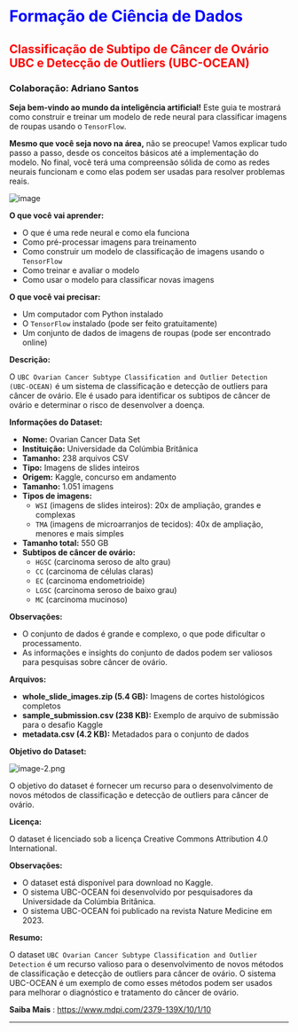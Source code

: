 # <font color=blue><strong>Formação de Ciência de Dados</strong></font>

## <font color=red><strong>Classificação de Subtipo de Câncer de Ovário UBC e Detecção de Outliers (UBC-OCEAN)</strong></font>

### <Strong>Colaboração: Adriano Santos</strong>

**Seja bem-vindo ao mundo da inteligência artificial!** Este guia te mostrará como construir e treinar um modelo de rede neural para classificar imagens de roupas usando o `TensorFlow`. 

**Mesmo que você seja novo na área,** não se preocupe! Vamos explicar tudo passo a passo, desde os conceitos básicos até a implementação do modelo. No final, você terá uma compreensão sólida de como as redes neurais funcionam e como elas podem ser usadas para resolver problemas reais.

![image](https://github.com/Adriano1976/classification-ovarian-cancer/assets/17755195/3351e1cb-e40b-4ad1-848f-3209d6bdecc9)

**O que você vai aprender:**

* O que é uma rede neural e como ela funciona
* Como pré-processar imagens para treinamento
* Como construir um modelo de classificação de imagens usando o `TensorFlow`
* Como treinar e avaliar o modelo
* Como usar o modelo para classificar novas imagens

**O que você vai precisar:**

* Um computador com Python instalado
* O `TensorFlow` instalado (pode ser feito gratuitamente)
* Um conjunto de dados de imagens de roupas (pode ser encontrado online)

**Descrição:**

O `UBC Ovarian Cancer Subtype Classification and Outlier Detection (UBC-OCEAN)` é um sistema de classificação e detecção de outliers para câncer de ovário. Ele é usado para identificar os subtipos de câncer de ovário e determinar o risco de desenvolver a doença.

**Informações do Dataset:**

* **Nome:** Ovarian Cancer Data Set
* **Instituição:** Universidade da Colúmbia Britânica
* **Tamanho:** 238 arquivos CSV
* **Tipo:** Imagens de slides inteiros
* **Origem:** Kaggle, concurso em andamento
* **Tamanho:** 1.051 imagens
* **Tipos de imagens:**
    * `WSI` (imagens de slides inteiros): 20x de ampliação, grandes e complexas
    * `TMA` (imagens de microarranjos de tecidos): 40x de ampliação, menores e mais simples
* **Tamanho total:** 550 GB
* **Subtipos de câncer de ovário:**
    * `HGSC` (carcinoma seroso de alto grau)
    * `CC` (carcinoma de células claras)
    * `EC` (carcinoma endometrioide)
    * `LGSC` (carcinoma seroso de baixo grau)
    * `MC` (carcinoma mucinoso)

**Observações:**

* O conjunto de dados é grande e complexo, o que pode dificultar o processamento.
* As informações e insights do conjunto de dados podem ser valiosos para pesquisas sobre câncer de ovário.

**Arquivos:**

* **whole_slide_images.zip (5.4 GB):** Imagens de cortes histológicos completos
* **sample_submission.csv (238 KB):** Exemplo de arquivo de submissão para o desafio Kaggle
* **metadata.csv (4.2 KB):** Metadados para o conjunto de dados

**Objetivo do Dataset:**

![image-2.png](attachment:image-2.png)

O objetivo do dataset é fornecer um recurso para o desenvolvimento de novos métodos de classificação e detecção de outliers para câncer de ovário.

**Licença:**

O dataset é licenciado sob a licença Creative Commons Attribution 4.0 International.

**Observações:**

* O dataset está disponível para download no Kaggle.
* O sistema UBC-OCEAN foi desenvolvido por pesquisadores da Universidade da Colúmbia Britânica.
* O sistema UBC-OCEAN foi publicado na revista Nature Medicine em 2023.

**Resumo:**

O dataset `UBC Ovarian Cancer Subtype Classification and Outlier Detection` é um recurso valioso para o desenvolvimento de novos métodos de classificação e detecção de outliers para câncer de ovário. O sistema UBC-OCEAN é um exemplo de como esses métodos podem ser usados para melhorar o diagnóstico e tratamento do câncer de ovário.

**Saiba Mais** : https://www.mdpi.com/2379-139X/10/1/10

<hr>
